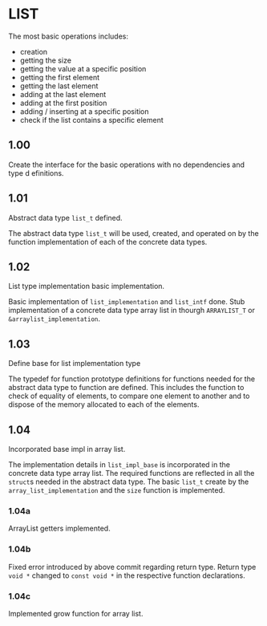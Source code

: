 # LIST

The most basic operations includes:
* creation
* getting the size
* getting the value at a specific position
* getting the first element
* getting the last element
* adding at the last element
* adding at the first position
* adding / inserting at a specific position
* check if the list contains a specific element

## 1.00 

Create the interface for the basic operations with no dependencies and type d
efinitions.

## 1.01

Abstract data type `list_t` defined.

The abstract data type `list_t` will be used, created, and operated on by the 
function implementation of each of the concrete data types.

## 1.02

List type implementation basic implementation.

Basic implementation of `list_implementation` and `list_intf` done. Stub 
implementation of a concrete data type array list in thourgh `ARRAYLIST_T` or
`&arraylist_implementation`.

## 1.03

Define base for list implementation type

The typedef for function prototype definitions for functions needed for the 
abstract data type to function are defined. This includes the function to
check of equality of elements, to compare one element to another and to 
dispose of the memory allocated to each of the elements.

## 1.04

Incorporated base impl in array list.

The implementation details in `list_impl_base` is incorporated in 
the concrete data type array list. The required functions are reflected
in all the `struct`s needed in the abstract data type. The basic
`list_t` create by the `array_list_implementation` and the `size`
function is implemented.

### 1.04a

ArrayList getters implemented.

### 1.04b

Fixed error introduced by above commit regarding return type.
Return type `void *` changed to `const void *` in the respective
function declarations.

### 1.04c

Implemented grow function for array list.